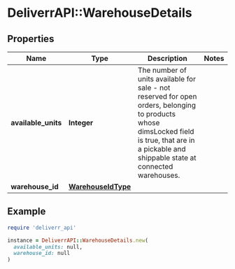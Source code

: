 # DeliverrAPI::WarehouseDetails

## Properties

| Name | Type | Description | Notes |
| ---- | ---- | ----------- | ----- |
| **available_units** | **Integer** | The number of units available for sale - not reserved for open orders, belonging to products whose dimsLocked field is true, that are in a pickable and shippable state at connected warehouses. |  |
| **warehouse_id** | [**WarehouseIdType**](WarehouseIdType.md) |  |  |

## Example

```ruby
require 'deliverr_api'

instance = DeliverrAPI::WarehouseDetails.new(
  available_units: null,
  warehouse_id: null
)
```

